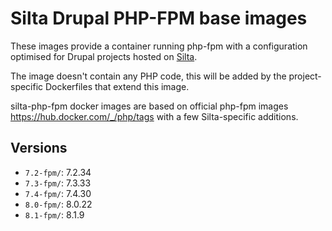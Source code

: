 # Silta Drupal PHP-FPM base images

These images provide a container running php-fpm with a configuration optimised for Drupal projects hosted on [Silta](https://github.com/wunderio/silta). 

The image doesn't contain any PHP code, this will be added by the project-specific Dockerfiles that extend this
image.

silta-php-fpm docker images are based on official php-fpm images https://hub.docker.com/_/php/tags with a few Silta-specific additions.

## Versions
- `7.2-fpm/`: 7.2.34
- `7.3-fpm/`: 7.3.33
- `7.4-fpm/`: 7.4.30
- `8.0-fpm/`: 8.0.22
- `8.1-fpm/`: 8.1.9
